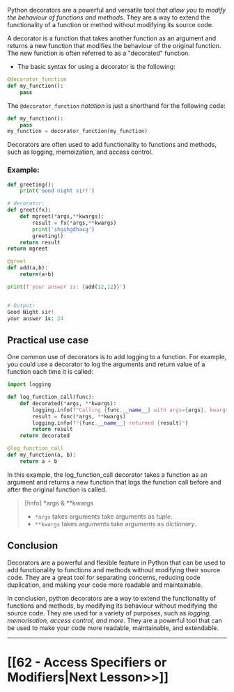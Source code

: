 
Python decorators are a powerful and versatile tool _that allow you to modify the behaviour of functions and methods_. 
They are a way to extend the functionality of a function or method without modifying its source code.

A decorator is a function that takes another function as an argument and returns a new function that modifies the behaviour of the original function. 
The new function is often referred to as a "decorated" function. 

- The basic syntax for using a decorator is the following:
```python
@decorator_function
def my_function():
    pass
```

The `@decorator_function` _notation_ is just a shorthand for the following code:
```python
def my_function():
    pass
my_function = decorator_function(my_function)

```
Decorators are often used to add functionality to functions and methods, such as logging, memoization, and access control.

### Example:

```python
def greeting():
	print('Good night sir!')

# decorator:
def greet(fx):
	def mgreet(*args,**kwargs):
		result = fx(*args,**kwargs)
		print('shgshgdhasg')
		greeting()
	return result
return mgreet

@greet
def add(a,b):
	return(a+b)

print(f'your answer is: {add(12,12)}')


# Output:
Good Night sir!
your answer is: 24
```

## Practical use case
One common use of decorators is to add logging to a function. For example, you could use a decorator to log the arguments and return value of a function each time it is called:
```python
import logging

def log_function_call(func):
    def decorated(*args, **kwargs):
        logging.info(f"Calling {func.__name__} with args={args}, kwargs={kwargs}")
        result = func(*args, **kwargs)
        logging.info(f"{func.__name__} returned {result}")
        return result
    return decorated

@log_function_call
def my_function(a, b):
    return a + b
```
In this example, the log_function_call decorator takes a function as an argument and returns a new function that logs the function call before and after the original function is called.


>[!info] *args & **kwargs
> - `*args` takes arguments take arguments as *tuple*.
> -  `**kwargs` takes arguments take arguments as *dictionary*.


## Conclusion
Decorators are a powerful and flexible feature in Python that can be used to add functionality to functions and methods without modifying their source code. 
They are a great tool for separating concerns, reducing code duplication, and making your code more readable and maintainable.

In conclusion, python decorators are a way to extend the functionality of functions and methods, by modifying its behaviour without modifying the source code. 
They are used for a variety of purposes, such as _logging, memorisation, access control, and more_. 
They are a powerful tool that can be used to make your code more readable, maintainable, and extendable.

---
# [[62 - Access Specifiers or Modifiers|Next Lesson>>]]